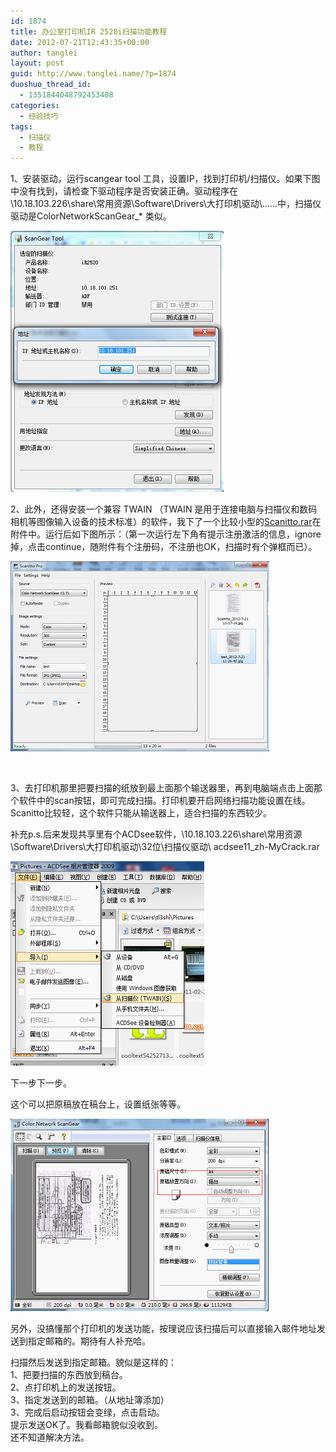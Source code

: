 ```yaml
---
id: 1874
title: 办公室打印机IR 2520i扫描功能教程
date: 2012-07-21T12:43:35+00:00
author: tanglei
layout: post
guid: http://www.tanglei.name/?p=1874
duoshuo_thread_id:
  - 1351844048792453408
categories:
  - 经验技巧
tags:
  - 扫描仪
  - 教程
---
```

1、安装驱动，运行scangear tool 工具，设置IP，找到打印机/扫描仪。如果下图中没有找到，请检查下驱动程序是否安装正确。驱动程序在\\10.18.103.226\share\常用资源\Software\Drivers\大打印机驱动\……中，扫描仪驱动是ColorNetworkScanGear_* 类似。

<img class="aligncenter" src="/wp-content/uploads/2012/07/072112_0442_IR2520i1.png" alt="" data-pinit="registered" />

2、此外，还得安装一个兼容 TWAIN （TWAIN 是用于连接电脑与扫描仪和数码相机等图像输入设备的技术标准）的软件，我下了一个比较小型的[Scanitto.rar](/wp-content/uploads/2012/07/Scanitto.rar)在附件中。运行后如下图所示：（第一次运行左下角有提示注册激活的信息，ignore掉，点击continue，随附件有个注册码，不注册也OK，扫描时有个弹框而已）。

<img class="aligncenter" src="/wp-content/uploads/2012/07/072112_0442_IR2520i2.png" alt="" data-pinit="registered" />

&nbsp;

3、去打印机那里把要扫描的纸放到最上面那个输送器里，再到电脑端点击上面那个软件中的scan按钮，即可完成扫描。打印机要开启网络扫描功能设置在线。Scanitto比较轻，这个软件只能从输送器上，适合扫描的东西较少。

补充p.s.后来发现共享里有个ACDsee软件，\\10.18.103.226\share\常用资源\Software\Drivers\大打印机驱动\32位\扫描仪驱动\ acdsee11_zh-MyCrack.rar

<img class="aligncenter" src="/wp-content/uploads/2012/07/072112_0442_IR2520i3.png" alt="" data-pinit="registered" />

下一步下一步。

这个可以把原稿放在稿台上，设置纸张等等。

<img class="aligncenter" src="/wp-content/uploads/2012/07/072112_0442_IR2520i4.png" alt="" data-pinit="registered" />

另外，没搞懂那个打印机的发送功能，按理说应该扫描后可以直接输入邮件地址发送到指定邮箱的。期待有人补充哈。

<div>
  扫描然后发送到指定邮箱。貌似是这样的：<br /> 1、把要扫描的东西放到稿台。<br /> 2、点打印机上的发送按钮。<br /> 3、指定发送到的邮箱。（从地址簿添加）<br /> 3、完成后启动按钮会变绿，点击启动。<br /> 提示发送OK了。我看邮箱貌似没收到。<br /> 还不知道解决方法。
</div>
